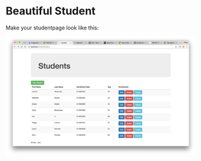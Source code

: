 # Beautiful Student

Make your studentpage look like this:

![SytudentsPage](./img/StudentsScreenShot.png)